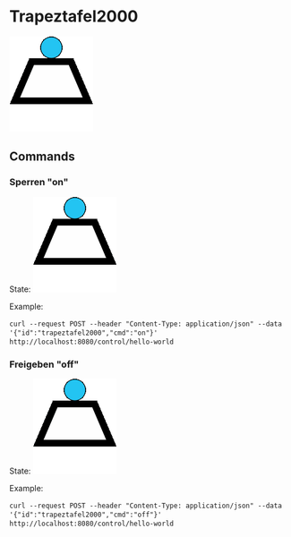 # Trapeztafel2000

![](trapeztafel2000.gif)

## Commands
### Sperren "on"

State:
![](trapeztafel2000on.gif)

Example:
```
curl --request POST --header "Content-Type: application/json" --data '{"id":"trapeztafel2000","cmd":"on"}' http://localhost:8080/control/hello-world
```



### Freigeben "off"

State:
![](trapeztafel2000off.gif)

Example:
```
curl --request POST --header "Content-Type: application/json" --data '{"id":"trapeztafel2000","cmd":"off"}' http://localhost:8080/control/hello-world
```






